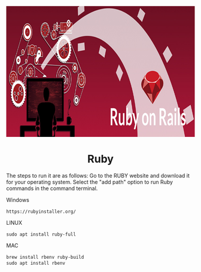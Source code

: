 <img src="Data/RubyI.jpg"  width="750" height="350" />
<h1 align="center" >Ruby</h1>

<p>The steps to run it are as follows:
Go to the RUBY website and download it for your operating system. Select the "add path" option to run Ruby commands in the command terminal.</p>

Windows
``` Web page
https://rubyinstaller.org/
```

LINUX
``` command terminal
sudo apt install ruby-full
```

MAC
``` command terminal
brew install rbenv ruby-build 
sudo apt install rbenv
```

